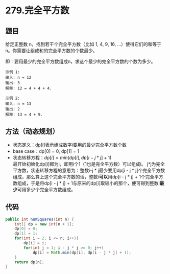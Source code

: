 # 279.完全平方数

## 题目
给定正整数 n，找到若干个完全平方数（比如 1, 4, 9, 16, ...）使得它们的和等于 n。你需要让组成和的完全平方数的个数最少。

即：要用最少的完全平方数组成n，求这个最少的完全平方数的个数为多少。

    示例 1:
    输入: n = 12
    输出: 3 
    解释: 12 = 4 + 4 + 4.

    示例 2:
    输入: n = 13
    输出: 2
    解释: 13 = 4 + 9.

## 方法（动态规划）

* 状态定义：dp[i]表示组成数字i要用的最少完全平方数个数
* base case：dp[0] = 0, dp[1] = 1
* 状态转移方程：$dp[i] = min(dp[i], dp[i - j*j] + 1)$  
  最开始初始化dp[i]都为i，即用i个1（1也是完全平方数）可以组成i。
  j*j为完全平方数，状态转移方程的意思为：整数i-j * j最少要用dp[i - j * j]个完全平方数组成，那么算上这个完全平方数的话，整数i**可以**用dp[i - j * j] + 1个完全平方数组成，于是将dp[i - j * j] + 1与原来的dp[i]取较小的那个，便可得到整数i**最少**可用多少个完全平方数组成。

## 代码
```java
public int numSquares(int n) {
    int[] dp = new int[n + 1];
    dp[0] = 0;
    dp[1] = 1;
    for(int i = 2; i <= n; i++){
        dp[i] = i;
        for(int j = 1; i - j * j >= 0; j++)
            dp[i] = Math.min(dp[i], dp[i - j * j] + 1);
    }
    return dp[n];
}
```